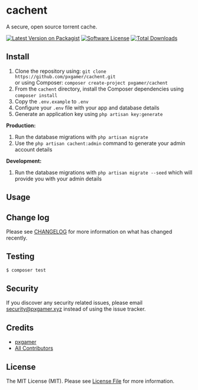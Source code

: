 # cachent

A secure, open source torrent cache.

[![Latest Version on Packagist][ico-version]][link-packagist]
[![Software License][ico-license]](LICENSE.md)
[![Total Downloads][ico-downloads]][link-packagist]

## Install

1. Clone the repository using: `git clone https://github.com/pxgamer/cachent.git`  
    or using Composer: `composer create-project pxgamer/cachent`
1. From the `cachent` directory, install the Composer dependencies using `composer install`
1. Copy the `.env.example` to `.env`
1. Configure your `.env` file with your app and database details
1. Generate an application key using `php artisan key:generate`

**Production:**

1. Run the database migrations with `php artisan migrate`
1. Use the `php artisan cachent:admin` command to generate your admin account details

**Development:**

1. Run the database migrations with `php artisan migrate --seed` which will provide you with your admin details

## Usage

## Change log

Please see [CHANGELOG](CHANGELOG.md) for more information on what has changed recently.

## Testing

```bash
$ composer test
```

## Security

If you discover any security related issues, please email security@pxgamer.xyz instead of using the issue tracker.

## Credits

- [pxgamer][link-author]
- [All Contributors][link-contributors]

## License

The MIT License (MIT). Please see [License File](LICENSE.md) for more information.

[ico-version]: https://img.shields.io/packagist/v/pxgamer/cachent.svg?style=flat-square
[ico-license]: https://img.shields.io/badge/license-MIT-brightgreen.svg?style=flat-square
[ico-downloads]: https://img.shields.io/packagist/dt/pxgamer/cachent.svg?style=flat-square

[link-packagist]: https://packagist.org/packages/pxgamer/cachent
[link-author]: https://github.com/pxgamer
[link-contributors]: ../../contributors
